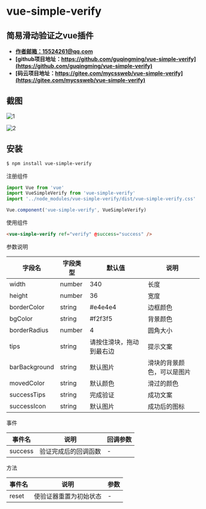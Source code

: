 # vue-simple-verify

## 简易滑动验证之vue插件

- **[作者邮箱：15524261@qq.com](mailto:15524261@qq.com)**
- **[github项目地址：https://github.com/guqingming/vue-simple-verify](https://github.com/guqingming/vue-simple-verify)**
- **[码云项目地址：https://gitee.com/mycssweb/vue-simple-verify](https://gitee.com/mycssweb/vue-simple-verify)**

## 截图

![1](https://gitee.com/mycssweb/vue-simple-verify/raw/master/docs/1.png)

![2](https://gitee.com/mycssweb/vue-simple-verify/raw/master/docs/2.png)

## 安装

```bash
$ npm install vue-simple-verify
```

注册组件

```js
import Vue from 'vue'
import VueSimpleVerify from 'vue-simple-verify'
import '../node_modules/vue-simple-verify/dist/vue-simple-verify.css'

Vue.component('vue-simple-verify', VueSimpleVerify)
```

使用组件

```html
<vue-simple-verify ref="verify" @success="success" />
```

参数说明

| 字段名        | 字段类型 | 默认值                   | 说明                       |
| ------------- | -------- | ------------------------ | -------------------------- |
| width         | number   | 340                      | 长度                       |
| height        | number   | 36                       | 宽度                       |
| borderColor   | string   | #e4e4e4                  | 边框颜色                   |
| bgColor       | string   | #f2f3f5                  | 背景颜色                   |
| borderRadius  | number   | 4                        | 圆角大小                   |
| tips          | string   | 请按住滑块，拖动到最右边 | 提示文案                   |
| barBackground | string   | 默认图片                 | 滑块的背景颜色，可以是图片 |
| movedColor    | string   | 默认颜色                 | 滑过的颜色                 |
| successTips   | string   | 完成验证                 | 成功文案                   |
| successIcon   | string   | 默认图片                 | 成功后的图标               |


事件

| 事件名  | 说明                 | 回调参数 |
| ------- | -------------------- | -------- |
| success | 验证完成后的回调函数 | -        |

方法

| 事件名 | 说明                   | 参数 |
| ------ | ---------------------- | ---- |
| reset  | 使验证器重置为初始状态 | -    |
